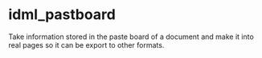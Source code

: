# idml_pastboard
Take information stored in the paste board of a document and make it into real pages so it can be export to other formats.
